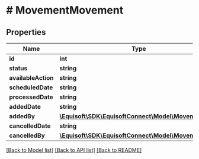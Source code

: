 # # MovementMovement

## Properties

Name | Type | Description | Notes
------------ | ------------- | ------------- | -------------
**id** | **int** |  | [optional]
**status** | **string** |  | [optional]
**availableAction** | **string** |  | [optional]
**scheduledDate** | **string** |  | [optional]
**processedDate** | **string** |  | [optional]
**addedDate** | **string** |  | [optional]
**addedBy** | [**\Equisoft\SDK\EquisoftConnect\Model\MovementUser**](MovementUser.md) |  | [optional]
**cancelledDate** | **string** |  | [optional]
**cancelledBy** | [**\Equisoft\SDK\EquisoftConnect\Model\MovementUser**](MovementUser.md) |  | [optional]

[[Back to Model list]](../../README.md#models) [[Back to API list]](../../README.md#endpoints) [[Back to README]](../../README.md)
